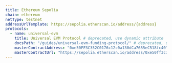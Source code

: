 ```yaml
---
title: Ethereum Sepolia
chain: ethereum
netType: testnet
addressUrlTemplate: https://sepolia.etherscan.io/address/{address}
protocols:
  - name: universal-evm
    title: Universal EVM Protocol # deprecated, use dynamic attribute
    docsPath: "/guides/universal-evm-funding-protocol/" # deprecated, use dynamic attribute
    masterContractAddress: "0xe50FF3C352C0176c12c0a130dCa7655eC518fc40"
    masterContractUrl: "https://sepolia.etherscan.io/address/0xe50ff3c352c0176c12c0a130dca7655ec518fc40#writeProxyContract" # deprecated, use dynamic attribute
---
```

